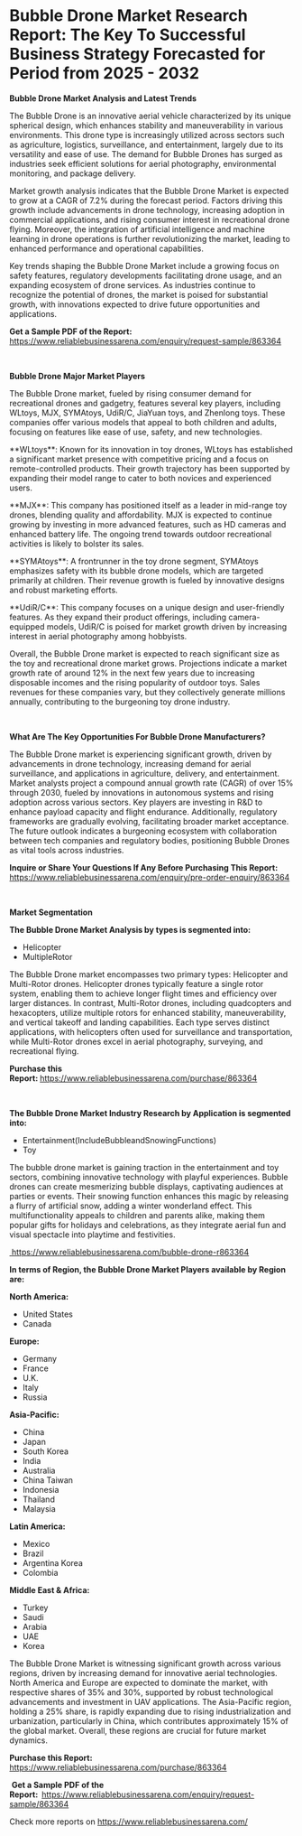 <p><h1>Bubble Drone Market Research Report: The Key To Successful Business Strategy Forecasted for Period from 2025 - 2032</h1></p><p><strong>Bubble Drone Market Analysis and Latest Trends</strong></p>
<p><p>The Bubble Drone is an innovative aerial vehicle characterized by its unique spherical design, which enhances stability and maneuverability in various environments. This drone type is increasingly utilized across sectors such as agriculture, logistics, surveillance, and entertainment, largely due to its versatility and ease of use. The demand for Bubble Drones has surged as industries seek efficient solutions for aerial photography, environmental monitoring, and package delivery.</p><p>Market growth analysis indicates that the Bubble Drone Market is expected to grow at a CAGR of 7.2% during the forecast period. Factors driving this growth include advancements in drone technology, increasing adoption in commercial applications, and rising consumer interest in recreational drone flying. Moreover, the integration of artificial intelligence and machine learning in drone operations is further revolutionizing the market, leading to enhanced performance and operational capabilities.</p><p>Key trends shaping the Bubble Drone Market include a growing focus on safety features, regulatory developments facilitating drone usage, and an expanding ecosystem of drone services. As industries continue to recognize the potential of drones, the market is poised for substantial growth, with innovations expected to drive future opportunities and applications.</p></p>
<p><strong>Get a Sample PDF of the Report:&nbsp;</strong> <a href="https://www.reliablebusinessarena.com/enquiry/request-sample/863364?utm_campaign=1990&utm_medium=2&utm_source=Github&utm_content=ia&utm_term=10022025&utm_id=bubble-drone">https://www.reliablebusinessarena.com/enquiry/request-sample/863364</a></p>
<p>&nbsp;</p>
<p><strong>Bubble Drone Major Market Players</strong></p>
<p><p>The Bubble Drone market, fueled by rising consumer demand for recreational drones and gadgetry, features several key players, including WLtoys, MJX, SYMAtoys, UdiR/C, JiaYuan toys, and Zhenlong toys. These companies offer various models that appeal to both children and adults, focusing on features like ease of use, safety, and new technologies.</p><p>**WLtoys**: Known for its innovation in toy drones, WLtoys has established a significant market presence with competitive pricing and a focus on remote-controlled products. Their growth trajectory has been supported by expanding their model range to cater to both novices and experienced users.</p><p>**MJX**: This company has positioned itself as a leader in mid-range toy drones, blending quality and affordability. MJX is expected to continue growing by investing in more advanced features, such as HD cameras and enhanced battery life. The ongoing trend towards outdoor recreational activities is likely to bolster its sales.</p><p>**SYMAtoys**: A frontrunner in the toy drone segment, SYMAtoys emphasizes safety with its bubble drone models, which are targeted primarily at children. Their revenue growth is fueled by innovative designs and robust marketing efforts.</p><p>**UdiR/C**: This company focuses on a unique design and user-friendly features. As they expand their product offerings, including camera-equipped models, UdiR/C is poised for market growth driven by increasing interest in aerial photography among hobbyists.</p><p>Overall, the Bubble Drone market is expected to reach significant size as the toy and recreational drone market grows. Projections indicate a market growth rate of around 12% in the next few years due to increasing disposable incomes and the rising popularity of outdoor toys. Sales revenues for these companies vary, but they collectively generate millions annually, contributing to the burgeoning toy drone industry.</p></p>
<p>&nbsp;</p>
<p><strong>What Are The Key Opportunities For Bubble Drone Manufacturers?</strong></p>
<p><p>The Bubble Drone market is experiencing significant growth, driven by advancements in drone technology, increasing demand for aerial surveillance, and applications in agriculture, delivery, and entertainment. Market analysts project a compound annual growth rate (CAGR) of over 15% through 2030, fueled by innovations in autonomous systems and rising adoption across various sectors. Key players are investing in R&D to enhance payload capacity and flight endurance. Additionally, regulatory frameworks are gradually evolving, facilitating broader market acceptance. The future outlook indicates a burgeoning ecosystem with collaboration between tech companies and regulatory bodies, positioning Bubble Drones as vital tools across industries.</p></p>
<p><strong>Inquire or Share Your Questions If Any Before Purchasing This Report:</strong> <a href="https://www.reliablebusinessarena.com/enquiry/pre-order-enquiry/863364?utm_campaign=1990&utm_medium=2&utm_source=Github&utm_content=ia&utm_term=10022025&utm_id=bubble-drone">https://www.reliablebusinessarena.com/enquiry/pre-order-enquiry/863364</a></p>
<p>&nbsp;</p>
<p><strong>Market Segmentation</strong></p>
<p><strong>The Bubble Drone Market Analysis by types is segmented into:</strong></p>
<p><ul><li>Helicopter</li><li>MultipleRotor</li></ul></p>
<p><p>The Bubble Drone market encompasses two primary types: Helicopter and Multi-Rotor drones. Helicopter drones typically feature a single rotor system, enabling them to achieve longer flight times and efficiency over larger distances. In contrast, Multi-Rotor drones, including quadcopters and hexacopters, utilize multiple rotors for enhanced stability, maneuverability, and vertical takeoff and landing capabilities. Each type serves distinct applications, with helicopters often used for surveillance and transportation, while Multi-Rotor drones excel in aerial photography, surveying, and recreational flying.</p></p>
<p><strong>Purchase this Report:&nbsp;</strong><a href="https://www.reliablebusinessarena.com/purchase/863364?utm_campaign=1990&utm_medium=2&utm_source=Github&utm_content=ia&utm_term=10022025&utm_id=bubble-drone">https://www.reliablebusinessarena.com/purchase/863364</a></p>
<p>&nbsp;</p>
<p><strong>The Bubble Drone Market Industry Research by Application is segmented into:</strong></p>
<p><ul><li>Entertainment(IncludeBubbleandSnowingFunctions)</li><li>Toy</li></ul></p>
<p><p>The bubble drone market is gaining traction in the entertainment and toy sectors, combining innovative technology with playful experiences. Bubble drones can create mesmerizing bubble displays, captivating audiences at parties or events. Their snowing function enhances this magic by releasing a flurry of artificial snow, adding a winter wonderland effect. This multifunctionality appeals to children and parents alike, making them popular gifts for holidays and celebrations, as they integrate aerial fun and visual spectacle into playtime and festivities.</p></p>
<p><a href="https://www.reliablebusinessarena.com/bubble-drone-r863364?utm_campaign=1990&utm_medium=2&utm_source=Github&utm_content=ia&utm_term=10022025&utm_id=bubble-drone">&nbsp;https://www.reliablebusinessarena.com/bubble-drone-r863364</a></p>
<p><strong>In terms of Region, the Bubble Drone Market Players available by Region are:</strong></p>
<p>
    <p> <strong> North America: </strong>
        <ul>
            <li>United States</li>
            <li>Canada</li>
        </ul>
        </p> 
    <p> <strong> Europe: </strong>
        <ul>
            <li>Germany</li>
            <li>France</li>
            <li>U.K.</li>
            <li>Italy</li>
            <li>Russia</li>
        </ul>
        </p> 
    <p> <strong> Asia-Pacific: </strong>
        <ul>
            <li>China</li>
            <li>Japan</li>
            <li>South Korea</li>
            <li>India</li>
            <li>Australia</li>
            <li>China Taiwan</li>
            <li>Indonesia</li>
            <li>Thailand</li>
            <li>Malaysia</li>
        </ul>
        </p> 
    <p> <strong> Latin America: </strong>
        <ul>
            <li>Mexico</li>
            <li>Brazil</li>
            <li>Argentina Korea</li>
            <li>Colombia</li>
        </ul>
        </p> 
    <p> <strong> Middle East & Africa: </strong>
        <ul>
            <li>Turkey</li>
            <li>Saudi</li>
            <li>Arabia</li>
            <li>UAE</li>
            <li>Korea</li>
        </ul>
    </p>
    </p>
<p><p>The Bubble Drone Market is witnessing significant growth across various regions, driven by increasing demand for innovative aerial technologies. North America and Europe are expected to dominate the market, with respective shares of 35% and 30%, supported by robust technological advancements and investment in UAV applications. The Asia-Pacific region, holding a 25% share, is rapidly expanding due to rising industrialization and urbanization, particularly in China, which contributes approximately 15% of the global market. Overall, these regions are crucial for future market dynamics.</p></p>
<p><strong>Purchase this Report: </strong><a href="https://www.reliablebusinessarena.com/purchase/863364?utm_campaign=1990&utm_medium=2&utm_source=Github&utm_content=ia&utm_term=10022025&utm_id=bubble-drone">https://www.reliablebusinessarena.com/purchase/863364</a></p>
<p>&nbsp;<strong>Get a Sample PDF of the Report:&nbsp;&nbsp;</strong><a href="https://www.reliablebusinessarena.com/enquiry/request-sample/863364?utm_campaign=1990&utm_medium=2&utm_source=Github&utm_content=ia&utm_term=10022025&utm_id=bubble-drone">https://www.reliablebusinessarena.com/enquiry/request-sample/863364</a></p>
<p><strong></strong></p>
<p>Check more reports on <a href="https://www.reliablebusinessarena.com/?utm_campaign=1990&utm_medium=2&utm_source=Github&utm_content=ia&utm_term=10022025&utm_id=bubble-drone">https://www.reliablebusinessarena.com/</a></p>
